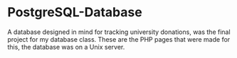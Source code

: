# PostgreSQL-Database
A database designed in mind for tracking university donations, was the final project for my database class. These are the PHP pages that were made for this, the database was on a Unix server. 

